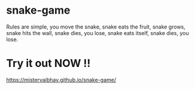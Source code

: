 # snake-game
Rules are simple, you move the snake, snake eats the fruit, snake grows, snake hits the wall, snake dies, you lose, snake eats itself, snake dies, you lose.

# Try it out NOW !!
https://mistervaibhav.github.io/snake-game/
